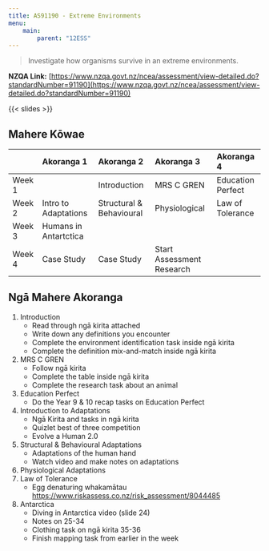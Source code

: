 ```yaml
---
title: AS91190 - Extreme Environments
menu:
    main:
        parent: "12ESS"
---
```


> Investigate how organisms survive in an extreme environments.

__NZQA Link:__ [https://www.nzqa.govt.nz/ncea/assessment/view-detailed.do?standardNumber=91190](https://www.nzqa.govt.nz/ncea/assessment/view-detailed.do?standardNumber=91190)

{{< slides >}}

## Mahere Kōwae


|        | Akoranga 1            | Akoranga 2               | Akoranga 3                | Akoranga 4        |
|:-------|:----------------------|:-------------------------|:--------------------------|:------------------|
| Week 1 |                       | Introduction             | MRS C GREN                | Education Perfect |
| Week 2 | Intro to Adaptations  | Structural & Behavioural | Physiological             | Law of Tolerance  |
| Week 3 | Humans in Antartctica |                          |                           |                   |
| Week 4 | Case Study            | Case Study               | Start Assessment Research |                   |

## Ngā Mahere Akoranga

1. Introduction
    - Read through ngā kirita attached
    - Write down any definitions you encounter
    - Complete the environment identification task inside ngā kirita
    - Complete the definition mix-and-match inside ngā kirita
2. MRS C GREN
    - Follow ngā kirita
    - Complete the table inside ngā kirita
    - Complete the research task about an animal
3. Education Perfect
    - Do the Year 9 & 10 recap tasks on Education Perfect
4. Introduction to Adaptations
    - Ngā Kirita and tasks in ngā kirita
    - Quizlet best of three competition
    - Evolve a Human 2.0
5. Structural & Behavioural Adaptations
    - Adaptations of the human hand
    - Watch video and make notes on adaptations
6. Physiological Adaptations
7. Law of Tolerance
    - Egg denaturing whakamātau https://www.riskassess.co.nz/risk_assessment/8044485
8. Antarctica
    - Diving in Antarctica video (slide 24)
    - Notes on 25-34
    - Clothing task on ngā kirita 35-36
    - Finish mapping task from earlier in the week
